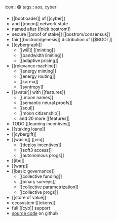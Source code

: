 icon:: 🟢
tags:: aos, cyber

- [[bootloader]] of [[cyber]]
- and [[moon]] network state
- named after [[nick bostrom]]
- secure [[proof of stake]] [[bostrom/consensus]]
- fair [[bostrom/genesis]] distribution of [[$BOOT]]
- [[cybergraph]]
	- [[will]] [[minting]]
	- [[bandwidth limiting]]
	- [[adaptive pricing]]
- [[relevance machine]]
	- [[energy minting]]
	- [[energy routing]]
	- [[karma]]
	- [[syntropy]]
- [[avatar]] with [[features]]
	- [[.moon names]]
	- [[semantic neural proofs]]
	- [[soul]]
	- [[moon citizenship]]
	- and 20 more [[features]]
- TODO [[learning incentives]]
- [[staking loans]]
- [[cybergift]]
- [[wasm]] [[vm]]
	- [[deploy incentives]]
	- [[soft3 access]]
	- [[autonomous progs]]
- [[ibc]]
- [[warp]]
- [[basic governance]]
	- [[collective funding]]
	- [[binary surveys]]
	- [[collective parametrization]]
	- [[collective progs]]
- [[store of value]]
- ecosystem [[tokens]]
- full [[cyb]] support
- [source code](https://github.com/cybercongress/go-cyber) on github